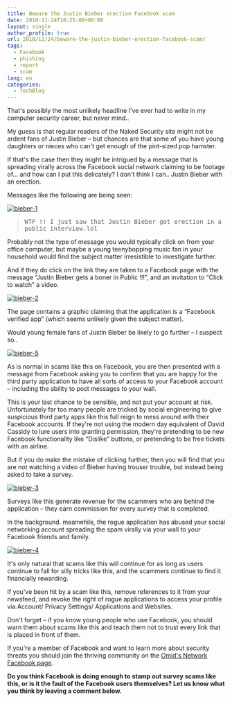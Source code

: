 ```yaml
---
title: Beware the Justin Bieber erection Facebook scam
date: 2010-11-24T16:25:00+00:00
layout: single
author_profile: true
url: 2010/11/24/beware-the-justin-bieber-erection-facebook-scam/
tags:
  - Facebook
  - phishing
  - report
  - scam
lang: en
categories: 
  - TechBlog
---
```

That's possibly the most unlikely headline I've ever had to write in my computer security career, but never mind..

My guess is that regular readers of the Naked Security site might not be ardent fans of Justin Bieber – but chances are that some of you have young daughters or nieces who can't get enough of the pint-sized pop hamster.

If that's the case then they might be intrigued by a message that is spreading virally across the Facebook social network claiming to be footage of… and how can I put this delicately? I don't think I can.. Justin Bieber with an erection.

Messages like the following are being seen:

[![bieber-1](http://lh3.ggpht.com/_vaUVXcmC3OI/TO01QTQ4a0I/AAAAAAAADNs/8Gx9kVBDhGM/bieber-1_thumb%5B2%5D.jpg?imgmax=800 "bieber-1")](http://lh3.ggpht.com/_vaUVXcmC3OI/TO01Nf7w2MI/AAAAAAAADNo/Y-INvyJT7tw/s1600-h/bieber-1%5B4%5D.jpg)

> <tt>WTF !! I just saw that Justin Bieber got erection in a public interview.lol</tt>

Probably not the type of message you would typically click on from your office computer, but maybe a young teenybopping music fan in your household would find the subject matter irresistible to investigate further.

And if they do click on the link they are taken to a Facebook page with the message “Justin Bieber gets a boner in Public !!!”, and an invitation to “Click to watch” a video.

[![bieber-2](http://lh5.ggpht.com/_vaUVXcmC3OI/TO01Vv81lXI/AAAAAAAADN0/B6GiXaPMFWM/bieber-2_thumb.jpg?imgmax=800 "bieber-2")](http://lh5.ggpht.com/_vaUVXcmC3OI/TO01Tn6RXmI/AAAAAAAADNw/QsD1SHUR_XY/s1600-h/bieber-2%5B2%5D.jpg)

The page contains a graphic claiming that the application is a “Facebook verified app” (which seems unlikely given the subject matter).

Would young female fans of Justin Bieber be likely to go further – I suspect so..

[![bieber-5](http://lh4.ggpht.com/_vaUVXcmC3OI/TO01apj04vI/AAAAAAAADN8/7FpDUKz-qBQ/bieber-5_thumb.jpg?imgmax=800 "bieber-5")](http://lh6.ggpht.com/_vaUVXcmC3OI/TO01X48xVFI/AAAAAAAADN4/CEDF3MKMT3E/s1600-h/bieber-5%5B2%5D.jpg)

As is normal in scams like this on Facebook, you are then presented with a message from Facebook asking you to confirm that you are happy for the third party application to have all sorts of access to your Facebook account – including the ability to post messages to your wall.

This is your last chance to be sensible, and not put your account at risk. Unfortunately far too many people are tricked by social engineering to give suspicious third party apps like this full reign to mess around with their Facebook accounts. If they're not using the modern day equivalent of David Cassidy to lure users into granting permission, they're pretending to be new Facebook functionality like “Dislike” buttons, or pretending to be free tickets with an airline.

But if you do make the mistake of clicking further, then you will find that you are not watching a video of Bieber having trouser trouble, but instead being asked to take a survey.

[![bieber-3](http://lh5.ggpht.com/_vaUVXcmC3OI/TO01enyJ7SI/AAAAAAAADOE/H3UdF44SYnI/bieber-3_thumb.jpg?imgmax=800 "bieber-3")](http://lh5.ggpht.com/_vaUVXcmC3OI/TO01cxjYgFI/AAAAAAAADOA/Lw60kmI7o2I/s1600-h/bieber-3%5B2%5D.jpg)

Surveys like this generate revenue for the scammers who are behind the application – they earn commission for every survey that is completed.

In the background. meanwhile, the rogue application has abused your social networking account spreading the spam virally via your wall to your Facebook friends and family.

[![bieber-4](http://lh4.ggpht.com/_vaUVXcmC3OI/TO01jKzS8yI/AAAAAAAADOM/J8nqqIGTwPE/bieber-4_thumb%5B1%5D.jpg?imgmax=800 "bieber-4")](http://lh5.ggpht.com/_vaUVXcmC3OI/TO01hOAXI2I/AAAAAAAADOI/KSL9ic0KpxI/s1600-h/bieber-4%5B5%5D.jpg)

It's only natural that scams like this will continue for as long as users continue to fall for silly tricks like this, and the scammers continue to find it financially rewarding.

If you've been hit by a scam like this, remove references to it from your newsfeed, and revoke the right of rogue applications to access your profile via Account/ Privacy Settings/ Applications and Websites.

Don't forget – if you know young people who use Facebook, you should warn them about scams like this and teach them not to trust every link that is placed in front of them.

If you're a member of Facebook and want to learn more about security threats you should join the thriving community on the [Omid's Network Facebook page](https://www.facebook.com/omidsnetwork).

**Do you think Facebook is doing enough to stamp out survey scams like this, or is it the fault of the Facebook users themselves? Let us know what you think by leaving a comment below.**